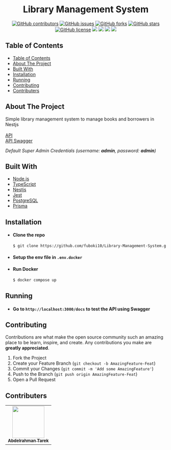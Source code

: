 <h1 align="center"> Library Management System </h1>

<div align="center">
  
  [![GitHub contributors](https://img.shields.io/github/contributors/fuboki10/Library-Management-System)](https://github.com/fuboki10/Library-Management-System/contributors)
  [![GitHub issues](https://img.shields.io/github/issues/fuboki10/Library-Management-System)](https://github.com/fuboki10/Library-Management-System/issues)
  [![GitHub forks](https://img.shields.io/github/forks/fuboki10/Library-Management-System)](https://github.com/fuboki10/Library-Management-System/network)
  [![GitHub stars](https://img.shields.io/github/stars/fuboki10/Library-Management-System)](https://github.com/fuboki10/Library-Management-System/stargazers)
  [![GitHub license](https://img.shields.io/github/license/fuboki10/Library-Management-System)](https://github.com/fuboki10/Library-Management-System/blob/main/LICENSE)
  <img src="https://img.shields.io/github/languages/count/fuboki10/Library-Management-System" />
  <img src="https://img.shields.io/github/languages/top/fuboki10/Library-Management-System" />
  <img src="https://img.shields.io/github/languages/code-size/fuboki10/Library-Management-System" />
  <img src="https://img.shields.io/github/issues-pr-raw/fuboki10/Library-Management-System" />

</div>

## Table of Contents

- [Table of Contents](#table-of-contents)
- [About The Project](#about-the-project)
- [Built With](#built-with)
- [Installation](#installation)
- [Running](#running)
- [Contributing](#contributing)
- [Contributers](#contributers)

## About The Project
Simple library management system to manage books and
borrowers in Nestjs
<br> <br>
<a href="https://library-management-system-blond.vercel.app/api">API</a>
<br>
<a href="https://library-management-system-blond.vercel.app/docs">API Swagger</a>

*Default Super Admin Credentials (username: **admin**, password: **admin**)*

## Built With
- [Node.js](https://nodejs.org)
- [TypeScript](https://www.typescriptlang.org)
- [Nestjs](https://nestjs.com/)
- [Jest](https://jestjs.io)
- [PostgreSQL](https://www.postgresql.org)
- [Prisma](https://www.prisma.io/)

## Installation

- #### Clone the repo
  ```sh
  $ git clone https://github.com/fuboki10/Library-Management-System.git
  ```

- #### Setup the env file in `.env.docker`

- #### Run Docker

  ```sh
  $ docker compose up
  ```

## Running

- #### Go to `http://localhost:3000/docs` to test the API using Swagger

## Contributing

Contributions are what make the open source community such an amazing place to be learn, inspire, and create. Any contributions you make are **greatly appreciated**.

1. Fork the Project
2. Create your Feature Branch (`git checkout -b AmazingFeature-Feat`)
3. Commit your Changes (`git commit -m 'Add some AmazingFeature'`)
4. Push to the Branch (`git push origin AmazingFeature-Feat`)
5. Open a Pull Request

## Contributers

<table>
  <tr>
    <td align="center"><a href="https://github.com/fuboki10"><img src="https://avatars.githubusercontent.com/u/35429211?s=460&v=4" width="100px;" alt=""/><br /><sub><b>Abdelrahman Tarek</b></sub></a><br /></td>
  </tr>
 </table>
